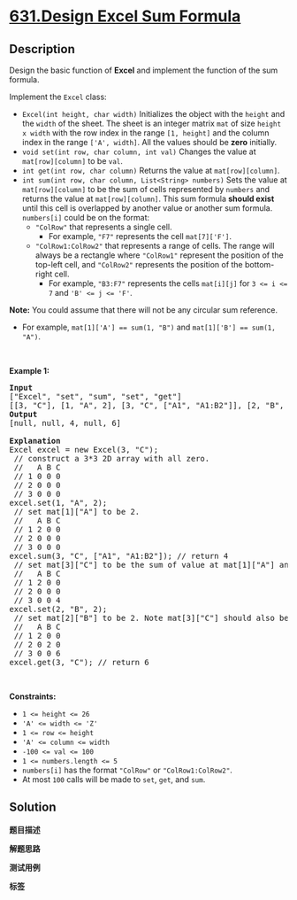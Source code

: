 # [631.Design Excel Sum Formula](https://leetcode.com/problems/design-excel-sum-formula/description/)

## Description

<p>Design the basic function of <strong>Excel</strong> and implement the function of the sum formula.</p>

<p>Implement the <code>Excel</code> class:</p>

<ul>
  <li><code>Excel(int height, char width)</code> Initializes the object with the <code>height</code> and the <code>width</code> of the sheet. The sheet is an integer matrix <code>mat</code> of size <code>height x width</code> with the row index in the range <code>[1, height]</code> and the column index in the range <code>[&#39;A&#39;, width]</code>. All the values should be <strong>zero</strong> initially.</li>
  <li><code>void set(int row, char column, int val)</code> Changes the value at <code>mat[row][column]</code> to be <code>val</code>.</li>
  <li><code>int get(int row, char column)</code> Returns the value at <code>mat[row][column]</code>.</li>
  <li><code>int sum(int row, char column, List&lt;String&gt; numbers)</code> Sets the value at <code>mat[row][column]</code> to be the sum of cells represented by <code>numbers</code> and returns the value at <code>mat[row][column]</code>. This sum formula <strong>should exist</strong> until this cell is overlapped by another value or another sum formula. <code>numbers[i]</code> could be on the format:
  <ul>
    <li><code>&quot;ColRow&quot;</code> that represents a single cell.
    <ul>
      <li>For example, <code>&quot;F7&quot;</code> represents the cell <code>mat[7][&#39;F&#39;]</code>.</li>
    </ul>
    </li>
    <li><code>&quot;ColRow1:ColRow2&quot;</code> that represents a range of cells. The range will always be a rectangle where <code>&quot;ColRow1&quot;</code> represent the position of the top-left cell, and <code>&quot;ColRow2&quot;</code> represents the position of the bottom-right cell.
    <ul>
      <li>For example, <code>&quot;B3:F7&quot;</code> represents the cells <code>mat[i][j]</code> for <code>3 &lt;= i &lt;= 7</code> and <code>&#39;B&#39; &lt;= j &lt;= &#39;F&#39;</code>.</li>
    </ul>
    </li>
  </ul>
  </li>
</ul>

<p><strong>Note:</strong> You could assume that there will not be any circular sum reference.</p>

<ul>
  <li>For example, <code>mat[1][&#39;A&#39;] == sum(1, &quot;B&quot;)</code> and <code>mat[1][&#39;B&#39;] == sum(1, &quot;A&quot;)</code>.</li>
</ul>

<p>&nbsp;</p>
<p><strong class="example">Example 1:</strong></p>

<pre>
<strong>Input</strong>
[&quot;Excel&quot;, &quot;set&quot;, &quot;sum&quot;, &quot;set&quot;, &quot;get&quot;]
[[3, &quot;C&quot;], [1, &quot;A&quot;, 2], [3, &quot;C&quot;, [&quot;A1&quot;, &quot;A1:B2&quot;]], [2, &quot;B&quot;, 2], [3, &quot;C&quot;]]
<strong>Output</strong>
[null, null, 4, null, 6]

<strong>Explanation</strong>
Excel excel = new Excel(3, &quot;C&quot;);
 // construct a 3*3 2D array with all zero.
 //   A B C
 // 1 0 0 0
 // 2 0 0 0
 // 3 0 0 0
excel.set(1, &quot;A&quot;, 2);
 // set mat[1][&quot;A&quot;] to be 2.
 //   A B C
 // 1 2 0 0
 // 2 0 0 0
 // 3 0 0 0
excel.sum(3, &quot;C&quot;, [&quot;A1&quot;, &quot;A1:B2&quot;]); // return 4
 // set mat[3][&quot;C&quot;] to be the sum of value at mat[1][&quot;A&quot;] and the values sum of the rectangle range whose top-left cell is mat[1][&quot;A&quot;] and bottom-right cell is mat[2][&quot;B&quot;].
 //   A B C
 // 1 2 0 0
 // 2 0 0 0
 // 3 0 0 4
excel.set(2, &quot;B&quot;, 2);
 // set mat[2][&quot;B&quot;] to be 2. Note mat[3][&quot;C&quot;] should also be changed.
 //   A B C
 // 1 2 0 0
 // 2 0 2 0
 // 3 0 0 6
excel.get(3, &quot;C&quot;); // return 6
</pre>

<p>&nbsp;</p>
<p><strong>Constraints:</strong></p>

<ul>
  <li><code>1 &lt;= height &lt;= 26</code></li>
  <li><code>&#39;A&#39; &lt;= width &lt;= &#39;Z&#39;</code></li>
  <li><code>1 &lt;= row &lt;= height</code></li>
  <li><code>&#39;A&#39; &lt;= column &lt;= width</code></li>
  <li><code>-100 &lt;= val &lt;= 100</code></li>
  <li><code>1 &lt;= numbers.length &lt;= 5</code></li>
  <li><code>numbers[i]</code> has the format <code>&quot;ColRow&quot;</code> or <code>&quot;ColRow1:ColRow2&quot;</code>.</li>
  <li>At most <code>100</code> calls will be made to <code>set</code>, <code>get</code>, and <code>sum</code>.</li>
</ul>

## Solution

**题目描述**

**解题思路**

**测试用例**

**标签**
